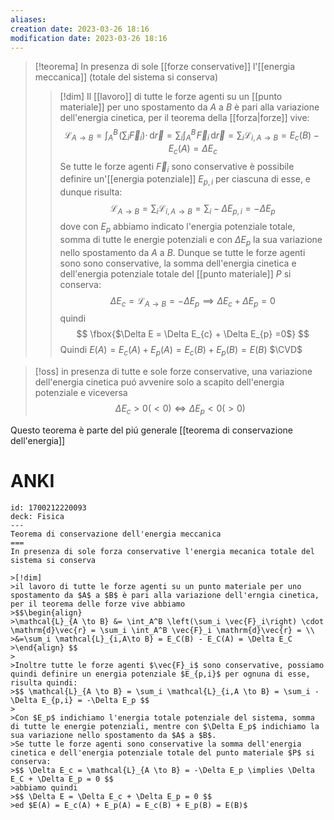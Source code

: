 ```yaml
---
aliases: 
creation date: 2023-03-26 18:16
modification date: 2023-03-26 18:16
---
```


>[!teorema]
>In presenza di sole [[forze conservative]] l'[[energia meccanica]] (totale del sistema si conserva)
>
>>[!dim]
>>Il [[lavoro]] di tutte le forze agenti su un [[punto materiale]] per uno spostamento da $A$ a $B$ è pari alla variazione dell'energia cinetica, per il teorema della [[forza|forze]] vive:
>>$$ \mathcal{L}_{A \to B} = \int _{A}^B \!\left( \sum_{i}\vec{F}_{i} \right) \cdot \, \mathrm{d}\vec{r} = \sum_{i} \int _{A}^B \!\vec{F}_{i} \, \mathrm{d}\vec{r} = \sum_{i} \mathcal{L}_{i,A \to B} = E_{c}(B) - E_{c}(A) = \Delta E_{c}   $$
>>Se tutte le forze agenti $\vec{F}_{i}$ sono conservative è possibile definire un'[[energia potenziale]] $E_{p,i}$ per ciascuna di esse, e dunque risulta:
>>$$ \mathcal{L}_{A \to B} = \sum_{i} \mathcal{L}_{i,A \to B} = \sum_{i} - \Delta E_{p,i} = -\Delta E_{p}$$
>>dove con $E_{p}$ abbiamo indicato l'energia potenziale totale, somma di tutte le energie potenziali e con $\Delta E_{p}$ la sua variazione nello spostamento da $A$ a $B$.
>>Dunque se tutte le forze agenti sono sono conservative, la somma dell'energia cinetica e dell'energia potenziale totale del [[punto materiale]] $P$ si conserva:
>>$$ \Delta E_{c} = \mathcal{L}_{A \to B} = -\Delta E_{p} \implies \Delta E_{c} + \Delta E_{p} = 0 $$
>>quindi
>>$$ \fbox{$\Delta E = \Delta E_{c} + \Delta E_{p} =0$} $$
>>Quindi $E(A) = E_{c}(A) + E_{p}(A) = E_{c}(B) + E_{p}(B) = E(B)$
>>$\CVD$

>[!oss]
>in presenza di tutte e sole forze conservative, una variazione dell'energia cinetica puó avvenire solo a scapito dell'energia potenziale e viceversa
>$$\Delta E_{c} > 0 (< 0) \iff \Delta E_{p} < 0 (>0)$$

Questo teorema è parte del piú generale [[teorema di conservazione dell'energia]]

# ANKI

```anki
id: 1700212220093
deck: Fisica
---
Teorema di conservazione dell'energia meccanica
===
In presenza di sole forza conservative l'energia mecanica totale del sistema si conserva

>[!dim]
>il lavoro di tutte le forze agenti su un punto materiale per uno spostamento da $A$ a $B$ è pari alla variazione dell'erngia cinetica, per il teorema delle forze vive abbiamo
>$$\begin{align}
>\mathcal{L}_{A \to B} &= \int_A^B \left(\sum_i \vec{F}_i\right) \cdot \mathrm{d}\vec{r} = \sum_i \int_A^B \vec{F}_i \mathrm{d}\vec{r} = \\
>&=\sum_i \mathcal{L}_{i,A\to B} = E_C(B) - E_C(A) = \Delta E_C
>\end{align} $$
>
>Inoltre tutte le forze agenti $\vec{F}_i$ sono conservative, possiamo quindi definire un energia potenziale $E_{p,i}$ per ognuna di esse, risulta quindi:
>$$ \mathcal{L}_{A \to B} = \sum_i \mathcal{L}_{i,A \to B} = \sum_i - \Delta E_{p,i} = -\Delta E_p $$
>
>Con $E_p$ indichiamo l'energia totale potenziale del sistema, somma di tutte le energie potenziali, mentre con $\Delta E_p$ indichiamo la sua variazione nello spostamento da $A$ a $B$.
>Se tutte le forze agenti sono conservative la somma dell'energia cinetica e dell'energia potenziale totale del punto materiale $P$ si conserva:
>$$ \Delta E_c = \mathcal{L}_{A \to B} = -\Delta E_p \implies \Delta E_C + \Delta E_p = 0 $$
>abbiamo quindi
>$$ \Delta E = \Delta E_c + \Delta E_p = 0 $$
>ed $E(A) = E_c(A) + E_p(A) = E_c(B) + E_p(B) = E(B)$
```


